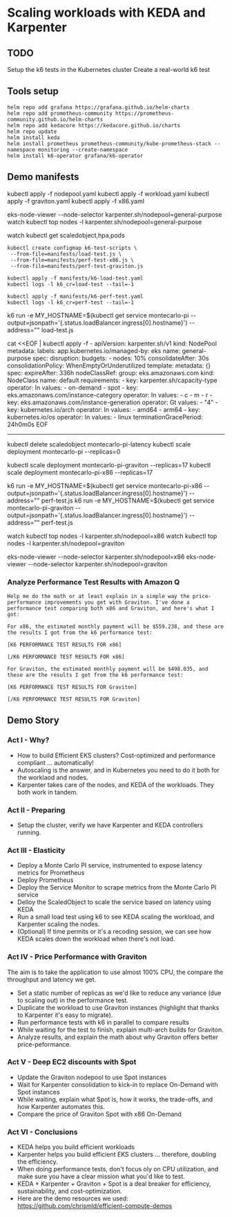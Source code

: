 # Scaling workloads with KEDA and Karpenter

## TODO

Setup the k6 tests in the Kubernetes cluster
Create a real-world k6 test

## Tools setup

```
helm repo add grafana https://grafana.github.io/helm-charts
helm repo add prometheus-community https://prometheus-community.github.io/helm-charts
helm repo add kedacore https://kedacore.github.io/charts
helm repo update
helm install keda 
helm install prometheus prometheus-community/kube-prometheus-stack --namespace monitoring --create-namespace
helm install k6-operator grafana/k6-operator 
```

## Demo manifests

kubectl apply -f nodepool.yaml
kubectl apply -f workload.yaml
kubectl apply -f graviton.yaml
kubectl apply -f x86.yaml


eks-node-viewer --node-selector karpenter.sh/nodepool=general-purpose
watch kubectl top nodes -l karpenter.sh/nodepool=general-purpose

watch kubectl get scaledobject,hpa,pods

```
kubectl create configmap k6-test-scripts \
 --from-file=manifests/load-test.js \
 --from-file=manifests/perf-test-x86.js \
 --from-file=manifests/perf-test-graviton.js

```

```
kubectl apply -f manifests/k6-load-test.yaml
kubectl logs -l k6_cr=load-test --tail=-1

kubectl apply -f manifests/k6-perf-test.yaml
kubectl logs -l k6_cr=perf-test --tail=-1
```

k6 run -e MY_HOSTNAME=$(kubectl get service montecarlo-pi --output=jsonpath='{.status.loadBalancer.ingress[0].hostname}') --address="" load-test.js

cat <<EOF | kubectl apply -f -
apiVersion: karpenter.sh/v1
kind: NodePool
metadata:
  labels:
    app.kubernetes.io/managed-by: eks
  name: general-purpose
spec:
  disruption:
    budgets:
    - nodes: 10%
    consolidateAfter: 30s
    consolidationPolicy: WhenEmptyOrUnderutilized
  template:
    metadata: {}
    spec:
      expireAfter: 336h
      nodeClassRef:
        group: eks.amazonaws.com
        kind: NodeClass
        name: default
      requirements:
      - key: karpenter.sh/capacity-type
        operator: In
        values:
        - on-demand
        - spot
      - key: eks.amazonaws.com/instance-category
        operator: In
        values:
        - c
        - m
        - r
      - key: eks.amazonaws.com/instance-generation
        operator: Gt
        values:
        - "4"
      - key: kubernetes.io/arch
        operator: In
        values:
        - amd64
        - arm64
      - key: kubernetes.io/os
        operator: In
        values:
        - linux
      terminationGracePeriod: 24h0m0s
EOF

----------

kubectl delete scaledobject montecarlo-pi-latency
kubectl scale deployment montecarlo-pi --replicas=0

kubectl scale deployment montecarlo-pi-graviton --replicas=17
kubectl scale deployment montecarlo-pi-x86 --replicas=17

k6 run -e MY_HOSTNAME=$(kubectl get service montecarlo-pi-x86 --output=jsonpath='{.status.loadBalancer.ingress[0].hostname}') --address="" perf-test.js
k6 run -e MY_HOSTNAME=$(kubectl get service montecarlo-pi-graviton --output=jsonpath='{.status.loadBalancer.ingress[0].hostname}') --address="" perf-test.js

watch kubectl top nodes -l karpenter.sh/nodepool=x86
watch kubectl top nodes -l karpenter.sh/nodepool=graviton

eks-node-viewer --node-selector karpenter.sh/nodepool=x86
eks-node-viewer --node-selector karpenter.sh/nodepool=graviton

### Analyze Performance Test Results with Amazon Q

```
Help me do the math or at least explain in a simple way the price-performance improvements you get with Graviton. I've done a performance test comparing both x86 and Graviton, and here's what I got:

For x86, the estimated monthly payment will be $559.238, and these are the results I got from the k6 performance test:

[K6 PERFORMANCE TEST RESULTS FOR x86]

[/K6 PERFORMANCE TEST RESULTS FOR x86]

For Graviton, the estimated monthly payment will be $498.035, and these are the results I got from the k6 performance test:

[K6 PERFORMANCE TEST RESULTS FOR Graviton]

[/K6 PERFORMANCE TEST RESULTS FOR Graviton]
```

## Demo Story

### Act I - Why?
* How to build Efficient EKS clusters? Cost-optimized and performance compliant ... automatically!
* Autoscaling is the answer, and in Kubernetes you need to do it both for the worklaod and nodes.
* Karpenter takes care of the nodes, and KEDA of the workloads. They both work in tandem.

### Act II - Preparing
* Setup the cluster, verify we have Karpenter and KEDA controllers running.

### Act III - Elasticity
* Deploy a Monte Carlo PI service, instrumented to expose latency metrics for Prometheus
* Deploy Prometheus
* Deploy the Service Monitor to scrape metrics from the Monte Carlo PI service
* Delloy the ScaledObject to scale the service based on latency using KEDA
* Run a small load test using k6 to see KEDA scaling the workload, and Karpenter scaling the nodes.
* (Optional) If time permits or it's a recoding session, we can see how KEDA scales down the workload when there's not load.

### Act IV - Price Performance with Graviton

The aim is to take the application to use almost 100% CPU, the compare the throughput and latency we get.

* Set a static number of replicas as we'd like to reduce any variance (due to scaling out) in the performance test.
* Duplicate the workload to use Graviton instances (highlight that thanks to Karpenter it's easy to migrate).
* Run performance tests with k6 in parallel to compare results
* While waiting for the test to finish, explain multi-arch builds for Graviton.
* Analyze results, and explain the math about why Graviton offers better price-peformance.

### Act V - Deep EC2 discounts with Spot
* Update the Graviton nodepool to use Spot instances
* Wait for Karpenter consolidation to kick-in to replace On-Demand with Spot instances
* While waiting, explain what Spot is, how it works, the trade-offs, and how Karpenter automates this.
* Compare the price of Graviton Spot with x86 On-Demand

### Act VI - Conclusions
* KEDA helps you build efficient workloads
* Karpenter helps you build efficient EKS clusters ... therefore, doubling the efficiency.
* When doing performance tests, don't focus oly on CPU utilization, and make sure you have a clear mission what you'd like to test.
* KEDA + Karpenter + Graviton + Spot is a deal breaker for efficiency, sustainability, and cost-optimization.
* Here are the demo resources we used: https://github.com/chrismld/efficient-compute-demos
